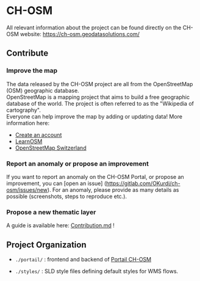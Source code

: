 # CH-OSM

All relevant information about the project can be found directly on the CH-OSM website: https://ch-osm.geodatasolutions.com/

## Contribute

### Improve the map

The data released by the CH-OSM project are all from the OpenStreetMap (OSM) geographic database.<br>
OpenStreetMap is a mapping project that aims to build a free geographic database of the world.
The project is often referred to as the "Wikipedia of cartography".<br>
Everyone can help improve the map by adding or updating data! More information here:

* [Create an account](https://www.openstreetmap.org/user/new)
* [LearnOSM](https://learnosm.org/fr/)
* [OpenStreetMap Switzerland](https://www.openstreetmap.ch/)

### Report an anomaly or propose an improvement

If you want to report an anomaly on the CH-OSM Portal, or propose an improvement, you can [open an issue] (https://gitlab.com/OKurdi/ch-osm/issues/new). For an anomaly, please provide as many details as possible (screenshots, steps to reproduce etc.).

### Propose a new thematic layer

A guide is available here: [Contribution.md](Contribution.md) !

## Project Organization

* `./portail/` : frontend and backend of [Portail CH-OSM](http://ch-osm.geodatasolutions.ch/portail/)

* `./styles/` : SLD style files defining default styles for WMS flows.

